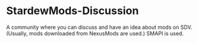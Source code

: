 # StardewMods-Discussion
A community where you can discuss and have an idea about mods on SDV. (Usually, mods downloaded from NexusMods are used.) SMAPI is used.

